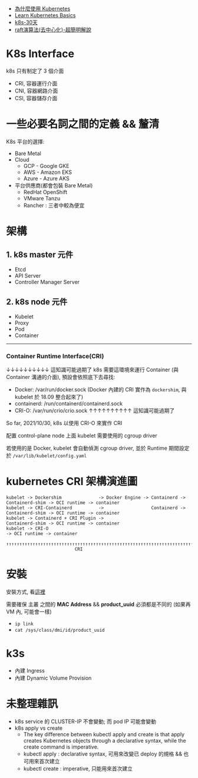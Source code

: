 
- [為什麼使用 Kubernetes](https://blog.gcp.expert/kubernetes-gke-introduction/)
- [Learn Kubernetes Basics](https://kubernetes.io/docs/tutorials/kubernetes-basics/)
- [k8s-30天](https://ithelp.ithome.com.tw/articles/10192401)
- [raft演算法(去中心化)-超簡明解說](http://thesecretlivesofdata.com/raft/)



# K8s Interface

k8s 只有制定了 3 個介面

- CRI, 容器運行介面
- CNI, 容器網路介面
- CSI, 容器儲存介面


# 一些必要名詞之間的定義 && 釐清

K8s 平台的選擇:

- Bare Metal
- Cloud
  - GCP - Google GKE
  - AWS - Amazon EKS
  - Azure - Azure AKS
- 平台供應商(都會包裝 Bare Metal)
  - RedHat OpenShift
  - VMware Tanzu
  - Rancher : 三者中較為便宜


# 架構

## 1. k8s master 元件

- Etcd
- API Server
- Controller Manager Server

## 2. k8s node 元件

- Kubelet
- Proxy
- Pod
- Container

---


### Container Runtime Interface(CRI)

↓↓↓↓↓↓↓↓↓↓ 這知識可能過期了
k8s 需要這環境來運行 Container (與 Container 溝通的介面), 預設會依照底下去尋找:
- Docker: /var/run/docker.sock  (Docker 內建的 CRI 實作為 `dockershim`, 與 kubelet 於 18.09 整合起來了)
- containerd: /run/containerd/containerd.sock
- CRI-O: /var/run/crio/crio.sock
↑↑↑↑↑↑↑↑↑↑ 這知識可能過期了

So far, 2021/10/30, k8s 以使用 CRI-O 來實作 CRI

配置 control-plane node 上面 kubelet 需要使用的 cgroup driver

若使用的是 Docker, kubelet 會自動偵測 cgroup driver, 並於 Runtime 期間設定於 `/var/lib/kubelet/config.yaml`


# kubernetes CRI 架構演進圖

```
kubelet -> Dockershim              -> Docker Engine -> Containerd -> Containerd-shim -> OCI runtime -> container
kubelet -> CRI-Containerd          ->                  Containerd -> Containerd-shim -> OCI runtime -> container
kubelet -> Containerd + CRI Plugin ->                                Containerd-shim -> OCI runtime -> container
kubelet -> CRI-O                                                                     -> OCI runtime -> container
           ↑↑↑↑↑↑↑↑↑↑↑↑↑↑↑↑↑↑↑↑↑↑↑↑↑↑↑↑↑↑↑↑↑↑↑↑↑↑↑↑↑↑↑↑↑↑↑↑↑↑↑↑↑↑↑↑↑↑↑↑↑↑↑↑↑↑↑↑↑↑↑↑↑ 
                          CRI
```




# 安裝

安裝方式, 看[這裡](https://github.com/cool21540125/documentation-notes/blob/master/linux/install/installCentOS7.md#install-k8s)

需要確保 主叢 之間的 **MAC Address** && **product_uuid** 必須都是不同的 (如果再 VM 內, 可能會一樣)

- `ip link`
- `cat /sys/class/dmi/id/product_uuid`



# k3s

- 內建 Ingress
- 內建 Dynamic Volume Provision



# 未整理雜訊

- k8s service 的 CLUSTER-IP 不會變動; 而 pod IP 可能會變動
- k8s apply vs create
  - The key difference between kubectl apply and create is that apply creates Kubernetes objects through a declarative syntax, while the create command is imperative.
  - kubectl apply : declarative syntax, 可用來改變已 deploy 的規格 && 也可用來首次建立
  - kubectl create : imperative, 只能用來首次建立